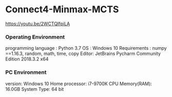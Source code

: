 # Connect4-Minmax-MCTS
https://youtu.be/2WCTQIfpiLA

### Operating Environment

programming language : Python 3.7 
OS : Windows 10 
Requirements : numpy ==1.16.3, random, math, time, copy 
Editor: JetBrains Pycharm Community Edition 2018.3.2 x64

### PC Environment

version: Windows 10 Home 
processor: i7-9700K CPU 
Memory(RAM): 16.0GB 
System Type: 64 bit
